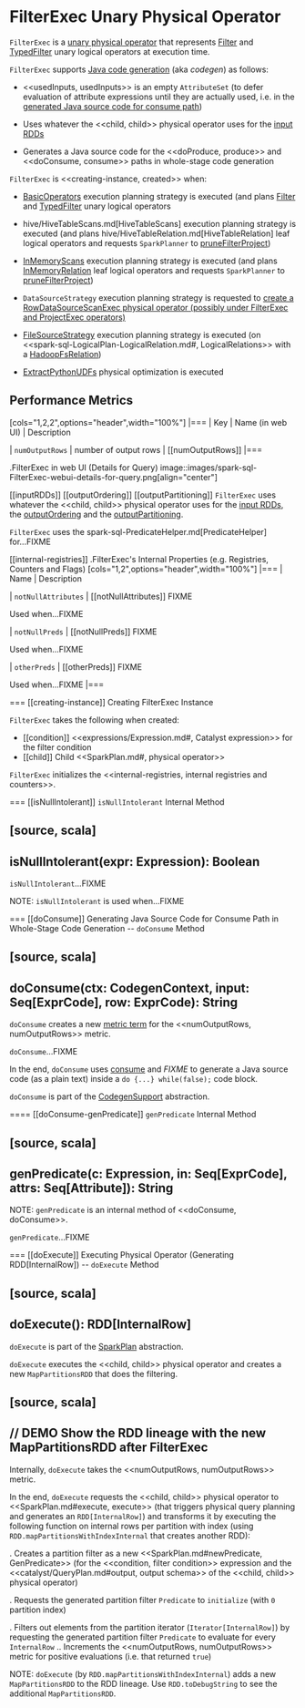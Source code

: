# FilterExec Unary Physical Operator

`FilterExec` is a [unary physical operator](UnaryExecNode.md) that represents [Filter](../logical-operators/Filter.md) and [TypedFilter](../logical-operators/TypedFilter.md) unary logical operators at execution time.

`FilterExec` supports [Java code generation](CodegenSupport.md) (aka _codegen_) as follows:

* <<usedInputs, usedInputs>> is an empty `AttributeSet` (to defer evaluation of attribute expressions until they are actually used, i.e. in the [generated Java source code for consume path](CodegenSupport.md#consume))

* Uses whatever the <<child, child>> physical operator uses for the [input RDDs](CodegenSupport.md#inputRDDs)

* Generates a Java source code for the <<doProduce, produce>> and <<doConsume, consume>> paths in whole-stage code generation

`FilterExec` is <<creating-instance, created>> when:

* [BasicOperators](../execution-planning-strategies/BasicOperators.md) execution planning strategy is executed (and plans [Filter](../execution-planning-strategies/BasicOperators.md#Filter) and [TypedFilter](../execution-planning-strategies/BasicOperators.md#TypedFilter) unary logical operators

* hive/HiveTableScans.md[HiveTableScans] execution planning strategy is executed (and plans hive/HiveTableRelation.md[HiveTableRelation] leaf logical operators and requests `SparkPlanner` to [pruneFilterProject](../SparkPlanner.md#pruneFilterProject))

* [InMemoryScans](../execution-planning-strategies/InMemoryScans.md) execution planning strategy is executed (and plans [InMemoryRelation](../logical-operators/InMemoryRelation.md) leaf logical operators and requests `SparkPlanner` to [pruneFilterProject](../SparkPlanner.md#pruneFilterProject))

* `DataSourceStrategy` execution planning strategy is requested to [create a RowDataSourceScanExec physical operator (possibly under FilterExec and ProjectExec operators)](../execution-planning-strategies/DataSourceStrategy.md#pruneFilterProjectRaw)

* [FileSourceStrategy](../execution-planning-strategies/FileSourceStrategy.md) execution planning strategy is executed (on <<spark-sql-LogicalPlan-LogicalRelation.md#, LogicalRelations>> with a [HadoopFsRelation](../HadoopFsRelation.md))

* [ExtractPythonUDFs](../physical-optimizations/ExtractPythonUDFs.md) physical optimization is executed

## <span id="metrics"> Performance Metrics

[cols="1,2,2",options="header",width="100%"]
|===
| Key
| Name (in web UI)
| Description

| `numOutputRows`
| number of output rows
| [[numOutputRows]]
|===

.FilterExec in web UI (Details for Query)
image::images/spark-sql-FilterExec-webui-details-for-query.png[align="center"]

[[inputRDDs]]
[[outputOrdering]]
[[outputPartitioning]]
`FilterExec` uses whatever the <<child, child>> physical operator uses for the [input RDDs](CodegenSupport.md#inputRDDs), the [outputOrdering](SparkPlan.md#outputOrdering) and the [outputPartitioning](SparkPlan.md#outputPartitioning).

`FilterExec` uses the spark-sql-PredicateHelper.md[PredicateHelper] for...FIXME

[[internal-registries]]
.FilterExec's Internal Properties (e.g. Registries, Counters and Flags)
[cols="1,2",options="header",width="100%"]
|===
| Name
| Description

| `notNullAttributes`
| [[notNullAttributes]] FIXME

Used when...FIXME

| `notNullPreds`
| [[notNullPreds]] FIXME

Used when...FIXME

| `otherPreds`
| [[otherPreds]] FIXME

Used when...FIXME
|===

=== [[creating-instance]] Creating FilterExec Instance

`FilterExec` takes the following when created:

* [[condition]] <<expressions/Expression.md#, Catalyst expression>> for the filter condition
* [[child]] Child <<SparkPlan.md#, physical operator>>

`FilterExec` initializes the <<internal-registries, internal registries and counters>>.

=== [[isNullIntolerant]] `isNullIntolerant` Internal Method

[source, scala]
----
isNullIntolerant(expr: Expression): Boolean
----

`isNullIntolerant`...FIXME

NOTE: `isNullIntolerant` is used when...FIXME

=== [[doConsume]] Generating Java Source Code for Consume Path in Whole-Stage Code Generation -- `doConsume` Method

[source, scala]
----
doConsume(ctx: CodegenContext, input: Seq[ExprCode], row: ExprCode): String
----

`doConsume` creates a new [metric term](CodegenSupport.md#metricTerm) for the <<numOutputRows, numOutputRows>> metric.

`doConsume`...FIXME

In the end, `doConsume` uses [consume](CodegenSupport.md#consume) and _FIXME_ to generate a Java source code (as a plain text) inside a `do {...} while(false);` code block.

`doConsume` is part of the [CodegenSupport](CodegenSupport.md#doConsume) abstraction.

==== [[doConsume-genPredicate]] `genPredicate` Internal Method

[source, scala]
----
genPredicate(c: Expression, in: Seq[ExprCode], attrs: Seq[Attribute]): String
----

NOTE: `genPredicate` is an internal method of <<doConsume, doConsume>>.

`genPredicate`...FIXME

=== [[doExecute]] Executing Physical Operator (Generating RDD[InternalRow]) -- `doExecute` Method

[source, scala]
----
doExecute(): RDD[InternalRow]
----

`doExecute` is part of the [SparkPlan](SparkPlan.md#doExecute) abstraction.

`doExecute` executes the <<child, child>> physical operator and creates a new `MapPartitionsRDD` that does the filtering.

[source, scala]
----
// DEMO Show the RDD lineage with the new MapPartitionsRDD after FilterExec
----

Internally, `doExecute` takes the <<numOutputRows, numOutputRows>> metric.

In the end, `doExecute` requests the <<child, child>> physical operator to <<SparkPlan.md#execute, execute>> (that triggers physical query planning and generates an `RDD[InternalRow]`) and transforms it by executing the following function on internal rows per partition with index (using `RDD.mapPartitionsWithIndexInternal` that creates another RDD):

. Creates a partition filter as a new <<SparkPlan.md#newPredicate, GenPredicate>> (for the <<condition, filter condition>> expression and the <<catalyst/QueryPlan.md#output, output schema>> of the <<child, child>> physical operator)

. Requests the generated partition filter `Predicate` to `initialize` (with `0` partition index)

. Filters out elements from the partition iterator (`Iterator[InternalRow]`) by requesting the generated partition filter `Predicate` to evaluate for every `InternalRow`
.. Increments the <<numOutputRows, numOutputRows>> metric for positive evaluations (i.e. that returned `true`)

NOTE: `doExecute` (by `RDD.mapPartitionsWithIndexInternal`) adds a new `MapPartitionsRDD` to the RDD lineage. Use `RDD.toDebugString` to see the additional `MapPartitionsRDD`.
